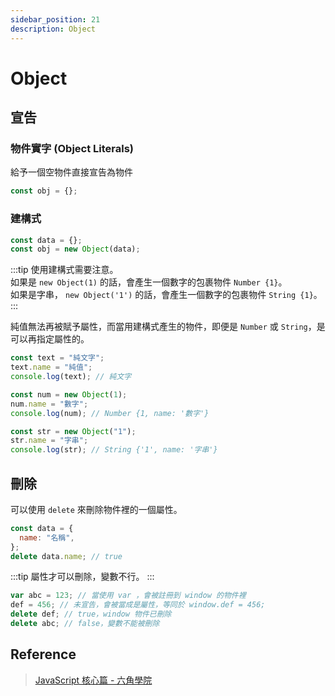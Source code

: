 ```yaml
---
sidebar_position: 21
description: Object
---
```


# Object

## 宣告

### 物件實字 (Object Literals)

給予一個空物件直接宣告為物件

```javascript
const obj = {};
```

### 建構式

```javascript
const data = {};
const obj = new Object(data);
```

:::tip
使用建構式需要注意。<br />如果是 `new Object(1)` 的話，會產生一個數字的包裹物件 `Number {1}`。<br />如果是字串， `new Object('1')` 的話，會產生一個數字的包裹物件 `String {1}`。
:::

純值無法再被賦予屬性，而當用建構式產生的物件，即便是 `Number` 或 `String`，是可以再指定屬性的。

```javascript
const text = "純文字";
text.name = "純值";
console.log(text); // 純文字

const num = new Object(1);
num.name = "數字";
console.log(num); // Number {1, name: '數字'}

const str = new Object("1");
str.name = "字串";
console.log(str); // String {'1', name: '字串'}
```

## 刪除

可以使用 `delete` 來刪除物件裡的一個屬性。

```javascript
const data = {
  name: "名稱",
};
delete data.name; // true
```

:::tip
屬性才可以刪除，變數不行。
:::

```javascript
var abc = 123; // 當使用 var ，會被註冊到 window 的物件裡
def = 456; // 未宣告，會被當成是屬性，等同於 window.def = 456;
delete def; // true，window 物件已刪除
delete abc; // false，變數不能被刪除
```

## Reference
> [JavaScript 核心篇 - 六角學院](https://www.udemy.com/course/javascript-adv/)
